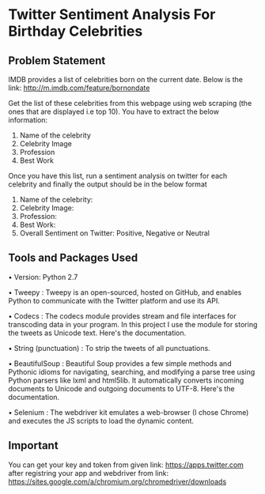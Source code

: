 # Twitter Sentiment Analysis For Birthday Celebrities
## Problem Statement
IMDB provides a list of celebrities born on the current date. Below is the link: http://m.imdb.com/feature/bornondate

Get the list of these celebrities from this webpage using web scraping (the ones that are displayed i.e top 10). You have to extract the below information:

  1. Name of the celebrity
  2. Celebrity Image
  3. Profession
  4. Best Work
  
Once you have this list, run a sentiment analysis on twitter for each celebrity and finally the output should be in the below format

  1. Name of the celebrity:
  2. Celebrity Image:
  3. Profession:
  4. Best Work:
  5. Overall Sentiment on Twitter: Positive, Negative or Neutral
  
## Tools and Packages Used

  •	Version: Python 2.7 

  •	Tweepy : Tweepy is an open-sourced, hosted on GitHub, and enables Python to communicate with the Twitter platform and use its API.

  •	Codecs : The codecs module provides stream and file interfaces for transcoding data in your program. In this project I use the   module     for storing the tweets as Unicode text. Here's the documentation.

  •	String (punctuation) : To strip the tweets of all punctuations.

  •	BeautifulSoup : Beautiful Soup provides a few simple methods and Pythonic idioms for navigating, searching, and modifying a parse tree     using Python parsers like lxml and html5lib. It automatically converts incoming documents to Unicode and outgoing documents to UTF-8.     Here's the documentation.

  •	Selenium : The webdriver kit emulates a web-browser (I chose Chrome) and executes the JS scripts to load the dynamic content.
  
## Important

  You can get your key and token from given link: https://apps.twitter.com after registring your app and webdriver from link: https://sites.google.com/a/chromium.org/chromedriver/downloads
  
